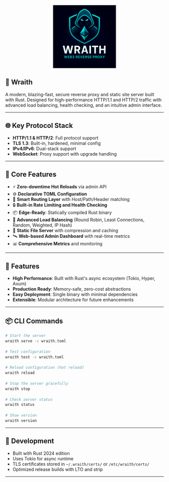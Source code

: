 
<div align="center">
  <img src="assets/icons/wraith-proxy.png" alt="Wraith Logo" width="200"/>
</div>

## 📌 Wraith
A modern, blazing-fast, secure reverse proxy and static site server built with Rust. Designed for high-performance HTTP/1.1 and HTTP/2 traffic with advanced load balancing, health checking, and an intuitive admin interface.

---

## 🌐 Key Protocol Stack

* **HTTP/1.1 & HTTP/2**: Full protocol support
* **TLS 1.3**: Built-in, hardened, minimal config
* **IPv4/IPv6**: Dual-stack support
* **WebSocket**: Proxy support with upgrade handling

---

## 🔧 Core Features

* ⚡ **Zero-downtime Hot Reloads** via admin API
* ⚙️ **Declarative TOML Configuration**
* 🧠 **Smart Routing Layer** with Host/Path/Header matching
* 🔒 **Built-in Rate Limiting and Health Checking**
* 📦 **Edge-Ready**: Statically compiled Rust binary
* 🔁 **Advanced Load Balancing** (Round Robin, Least Connections, Random, Weighted, IP Hash)
* 📁 **Static File Server** with compression and caching
* 🛰 **Web-based Admin Dashboard** with real-time metrics
* 📊 **Comprehensive Metrics** and monitoring

---

## 🚀 Features

* **High Performance**: Built with Rust's async ecosystem (Tokio, Hyper, Axum)
* **Production Ready**: Memory-safe, zero-cost abstractions
* **Easy Deployment**: Single binary with minimal dependencies
* **Extensible**: Modular architecture for future enhancements

---

## 📦 CLI Commands

```bash
# Start the server
wraith serve -c wraith.toml

# Test configuration
wraith test -c wraith.toml

# Reload configuration (hot reload)
wraith reload

# Stop the server gracefully
wraith stop

# Check server status
wraith status

# Show version
wraith version
```

---

## 🧪 Development

* Built with Rust 2024 edition
* Uses Tokio for async runtime
* TLS certificates stored in `~/.wraith/certs/` or `/etc/wraith/certs/`
* Optimized release builds with LTO and strip

---
